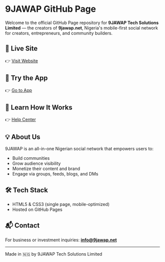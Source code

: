 # 9JAWAP GitHub Page

Welcome to the official GitHub Page repository for **9JAWAP Tech Solutions Limited** — the creators of **9jawap.net**, Nigeria's mobile-first social network for creators, entrepreneurs, and community builders.

## 🔗 Live Site

👉 [Visit Website](https://9jawap.github.io)

## 📱 Try the App

👉 [Go to App](https://9jawap.net)

## 📘 Learn How It Works

👉 [Help Center](https://help.9jawap.net)

## 💡 About Us

9JAWAP is an all-in-one Nigerian social network that empowers users to:
- Build communities
- Grow audience visibility
- Monetize their content and brand
- Engage via groups, feeds, blogs, and DMs

## 🛠️ Tech Stack

- HTML5 & CSS3 (single page, mobile-optimized)
- Hosted on GitHub Pages

## 📬 Contact

For business or investment inquiries: **info@9jawap.net**

---
Made in 🇳🇬 by 9JAWAP Tech Solutions Limited

